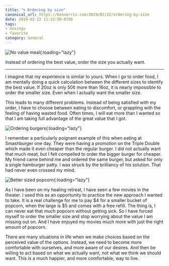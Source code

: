 ```yaml
---
title: "🌀 Ordering by size"
canonical_url: https://bennorris.com/2019/02/22/ordering-by-size
date: 2019-02-22 11:12:50-0700
tags:
- musings
- favorite
category: General
---
```


![No value meal](https://media.bennorris.com/images/bennorris/uploads/2019/8e67eaa05c.png){:loading="lazy"}

Instead of ordering the best value, order the size you actually want.

***

I imagine that my experience is similar to yours. When I go to order food, I am mentally doing a quick calculation between the different sizes to identify the best value. If 20oz is only 50¢ more than 16oz, it is nearly impossible to order the smaller size. Even when I actually want the smaller size.

This leads to many different problems. Instead of being satisfied with my order, I have to choose between eating to discomfort, or grappling with the feeling of having wasted food. Often times, I will eat more than I wanted so that I am taking full advantage of the great value that I got.

![Ordering burgers](https://media.bennorris.com/images/bennorris/uploads/2019/1a54eebffc.png){:loading="lazy"}

I remember a particularly poignant example of this when eating at Smashburger one day. They were having a promotion on the Triple Double which made it even cheaper than the regular burger. I did not actually want that much meat, but I felt compelled to order the bigger burger for cheaper. My friend came behind me and ordered the same burger, but asked for only a single hamburger patty. I was struck by the brilliancy of his solution. That had never even crossed my mind.

![Better sized popcorn](https://media.bennorris.com/images/bennorris/uploads/2019/0bb08f19f8.png){:loading="lazy"}

As I have been on my healing retreat, I have seen a few movies in the theater. I used this as an opportunity to practice the new approach I wanted to take. It is a real challenge for me to pay $4 for a smaller bucket of popcorn, when the large is $5 and comes with a free refill. The thing is, I can never eat that much popcorn without getting sick. So I have forced myself to order the smaller size and stop worrying about the value I am missing out on. And I have enjoyed my movies much more with just the right amount of popcorn.

There are many situations in life when we make choices based on the perceived value of the options. Instead, we need to become more comfortable with ourselves, and more aware of our desires. And then be willing to act based on what we actually want, not what we think we should want. This is a much happier, and more comfortable, way to live.